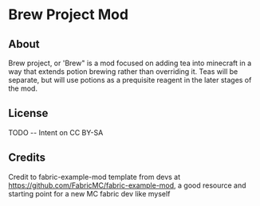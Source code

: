 # Brew Project Mod

## About

Brew project, or 'Brew" is a mod focused on adding tea into minecraft in a way that extends potion brewing rather than overriding it. Teas will be separate, but will use potions as a prequisite reagent in the later stages of the mod.

## License

TODO -- Intent on CC BY-SA

## Credits

Credit to fabric-example-mod template from devs at https://github.com/FabricMC/fabric-example-mod, a good resource and starting point for a new MC fabric dev like myself
